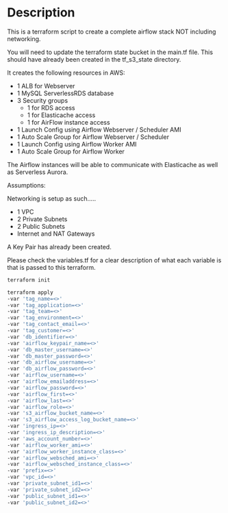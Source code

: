 # Description

This is a terraform script to create a complete airflow stack NOT including networking.

You will need to update the terraform state bucket in the main.tf file.  This should have already been created in the tf_s3_state directory.

It creates the following resources in AWS:

- 1 ALB for Webserver
- 1 MySQL ServerlessRDS database
- 3 Security groups
  - 1 for RDS access
  - 1 for Elasticache access
  - 1 for AirFlow instance access
- 1 Launch Config using Airflow Webserver / Scheduler AMI
- 1 Auto Scale Group for Airflow Webserver / Scheduler
- 1 Launch Config using Airflow Worker AMI
- 1 Auto Scale Group for Airflow Worker

The Airflow instances will be able to communicate with Elasticache as well as Serverless Aurora.

Assumptions:

Networking is setup as such.....

- 1 VPC
- 2 Private Subnets
- 2 Public Subnets
- Internet and NAT Gateways

A Key Pair has already been created.

Please check the variables.tf for a clear description of what each variable is that is passed to this terraform.

```bash
terraform init
```

```bash
terraform apply
-var 'tag_name=<>'
-var 'tag_application=<>'
-var 'tag_team=<>'
-var 'tag_environment=<>'
-var 'tag_contact_email=<>'
-var 'tag_customer=<>'
-var 'db_identifier=<>'
-var 'airflow_keypair_name=<>'
-var 'db_master_username=<>'
-var 'db_master_password=<>'
-var 'db_airflow_username=<>'
-var 'db_airflow_password=<>'
-var 'airflow_username=<>'
-var 'airflow_emailaddress=<>'
-var 'airflow_password=<>'
-var 'airflow_first=<>'
-var 'airflow_last=<>'
-var 'airflow_role=<>'
-var 's3_airflow_bucket_name=<>'
-var 's3_airflow_access_log_bucket_name=<>'
-var 'ingress_ip=<>'
-var 'ingress_ip_description=<>'
-var 'aws_account_number=<>'
-var 'airflow_worker_ami=<>'
-var 'airflow_worker_instance_class=<>'
-var 'airflow_websched_ami=<>'
-var 'airflow_websched_instance_class=<>'
-var 'prefix=<>'
-var 'vpc_id=<>'
-var 'private_subnet_id1=<>'
-var 'private_subnet_id2=<>'
-var 'public_subnet_id1=<>'
-var 'public_subnet_id2=<>'
```
